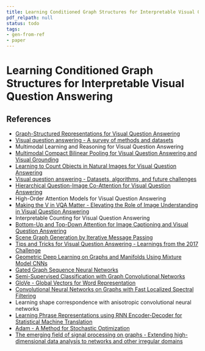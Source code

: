 ```yaml
---
title: Learning Conditioned Graph Structures for Interpretable Visual Question Answering
pdf_relpath: null
status: todo
tags:
- gen-from-ref
- paper
---
```


# Learning Conditioned Graph Structures for Interpretable Visual Question Answering

## References

- [Graph-Structured Representations for Visual Question Answering](./graph-structured-representations-for-visual-question-answering.md)
- [Visual question answering - A survey of methods and datasets](./visual-question-answering-a-survey-of-methods-and-datasets.md)
- Multimodal Learning and Reasoning for Visual Question Answering
- [Multimodal Compact Bilinear Pooling for Visual Question Answering and Visual Grounding](./multimodal-compact-bilinear-pooling-for-visual-question-answering-and-visual-grounding.md)
- [Learning to Count Objects in Natural Images for Visual Question Answering](./learning-to-count-objects-in-natural-images-for-visual-question-answering.md)
- [Visual question answering - Datasets, algorithms, and future challenges](./visual-question-answering-datasets-algorithms-and-future-challenges.md)
- [Hierarchical Question-Image Co-Attention for Visual Question Answering](./hierarchical-question-image-co-attention-for-visual-question-answering.md)
- High-Order Attention Models for Visual Question Answering
- [Making the V in VQA Matter - Elevating the Role of Image Understanding in Visual Question Answering](./making-the-v-in-vqa-matter-elevating-the-role-of-image-understanding-in-visual-question-answering.md)
- Interpretable Counting for Visual Question Answering
- [Bottom-Up and Top-Down Attention for Image Captioning and Visual Question Answering](./bottom-up-and-top-down-attention-for-image-captioning-and-visual-question-answering.md)
- [Scene Graph Generation by Iterative Message Passing](./scene-graph-generation-by-iterative-message-passing.md)
- [Tips and Tricks for Visual Question Answering - Learnings from the 2017 Challenge](./tips-and-tricks-for-visual-question-answering-learnings-from-the-2017-challenge.md)
- [Geometric Deep Learning on Graphs and Manifolds Using Mixture Model CNNs](./geometric-deep-learning-on-graphs-and-manifolds-using-mixture-model-cnns.md)
- [Gated Graph Sequence Neural Networks](./gated-graph-sequence-neural-networks.md)
- [Semi-Supervised Classification with Graph Convolutional Networks](./semi-supervised-classification-with-graph-convolutional-networks.md)
- [GloVe - Global Vectors for Word Representation](./glove-global-vectors-for-word-representation.md)
- [Convolutional Neural Networks on Graphs with Fast Localized Spectral Filtering](./convolutional-neural-networks-on-graphs-with-fast-localized-spectral-filtering.md)
- Learning shape correspondence with anisotropic convolutional neural networks
- [Learning Phrase Representations using RNN Encoder-Decoder for Statistical Machine Translation](./learning-phrase-representations-using-rnn-encoder-decoder-for-statistical-machine-translation.md)
- [Adam - A Method for Stochastic Optimization](./adam-a-method-for-stochastic-optimization.md)
- [The emerging field of signal processing on graphs - Extending high-dimensional data analysis to networks and other irregular domains](./the-emerging-field-of-signal-processing-on-graphs-extending-high-dimensional-data-analysis-to-networks-and-other-irregular-domains.md)
